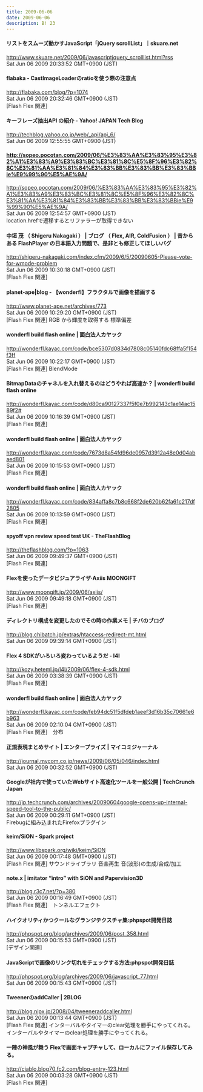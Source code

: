 ```yaml
---
title: 2009-06-06
date: 2009-06-06
description: B! 23
---
```


#### リストをスムーズ動かすJavaScript「jQuery scrollList」｜skuare.net
http://www.skuare.net/2009/06/javascriptjquery_scrolllist.html?rss<br>
Sat Jun 06 2009 20:33:52 GMT+0900 (JST)<br>


#### flabaka - CastImageLoaderのratioを使う際の注意点
http://flabaka.com/blog/?p=1074<br>
Sat Jun 06 2009 20:32:46 GMT+0900 (JST)<br>
[Flash Flex 関連]


#### キーフレーズ抽出API の紹介 - Yahoo! JAPAN Tech Blog
http://techblog.yahoo.co.jp/web/_api/api_6/<br>
Sat Jun 06 2009 12:55:55 GMT+0900 (JST)<br>


#### http://sopeo.pocotan.com/2009/06/%E3%83%AA%E3%83%95%E3%82%A1%E3%83%A9%E3%83%BC%E3%81%8C%E5%8F%96%E3%82%8C%E3%81%AA%E3%81%84%E3%83%BB%E3%83%BB%E3%83%BBie%E9%99%90%E5%AE%9A/
http://sopeo.pocotan.com/2009/06/%E3%83%AA%E3%83%95%E3%82%A1%E3%83%A9%E3%83%BC%E3%81%8C%E5%8F%96%E3%82%8C%E3%81%AA%E3%81%84%E3%83%BB%E3%83%BB%E3%83%BBie%E9%99%90%E5%AE%9A/<br>
Sat Jun 06 2009 12:54:57 GMT+0900 (JST)<br>
location.hrefで遷移するとリファラーが取得できない


#### 中垣 茂 （ Shigeru Nakagaki ） | ブログ （ Flex, AIR, ColdFusion ） | 昔からある FlashPlayer の日本語入力問題で、是非とも修正してほしいバグ
http://shigeru-nakagaki.com/index.cfm/2009/6/5/20090605-Please-vote-for-wmode-problem<br>
Sat Jun 06 2009 10:30:18 GMT+0900 (JST)<br>
[Flash Flex 関連]


#### planet-ape|blog - 【wonderfl】フラクタルで画像を描画する
http://www.planet-ape.net/archives/773<br>
Sat Jun 06 2009 10:29:20 GMT+0900 (JST)<br>
[Flash Flex 関連] RGB から輝度を取得する 標準偏差


#### wonderfl build flash online | 面白法人カヤック
http://wonderfl.kayac.com/code/bce5307d0834d7808c05140fdc68ffa5f154f3ff<br>
Sat Jun 06 2009 10:22:17 GMT+0900 (JST)<br>
[Flash Flex 関連] BlendMode


#### BitmapDataのチャネルを入れ替えるのはどうやれば高速か？ | wonderfl build flash online
http://wonderfl.kayac.com/code/d80ca90127337f5f0e7b992143c1ae14ac1589f2#<br>
Sat Jun 06 2009 10:16:39 GMT+0900 (JST)<br>
[Flash Flex 関連]


#### wonderfl build flash online | 面白法人カヤック
http://wonderfl.kayac.com/code/7673d8a54fd96de0957d3912a48e0d04abaed801<br>
Sat Jun 06 2009 10:15:53 GMT+0900 (JST)<br>
[Flash Flex 関連]


#### wonderfl build flash online | 面白法人カヤック
http://wonderfl.kayac.com/code/834affa8c7b8c668f2de620b62fa61c217df2805<br>
Sat Jun 06 2009 10:13:59 GMT+0900 (JST)<br>
[Flash Flex 関連]


#### spyoff vpn review speed test UK - TheFlashBlog
http://theflashblog.com/?p=1063<br>
Sat Jun 06 2009 09:49:37 GMT+0900 (JST)<br>
[Flash Flex 関連]


#### Flexを使ったデータビジュアライザ·Axiis MOONGIFT
http://www.moongift.jp/2009/06/axiis/<br>
Sat Jun 06 2009 09:49:18 GMT+0900 (JST)<br>
[Flash Flex 関連]


#### ディレクトリ構成を変更したのでその時の作業メモ | チバのブログ
http://blog.chibatch.jp/extras/htaccess-redirect-mt.html<br>
Sat Jun 06 2009 09:39:14 GMT+0900 (JST)<br>


####     Flex 4 SDKがいろいろ変わっているようだ - l4l    
http://kozy.heteml.jp/l4l/2009/06/flex-4-sdk.html<br>
Sat Jun 06 2009 03:38:39 GMT+0900 (JST)<br>
[Flash Flex 関連]


#### wonderfl build flash online | 面白法人カヤック
http://wonderfl.kayac.com/code/feb94dc51f5dfdeb1aeef3d16b35c70661e6b963<br>
Sat Jun 06 2009 02:10:04 GMT+0900 (JST)<br>
[Flash Flex 関連]　分布


#### 正規表現まとめサイト | エンタープライズ | マイコミジャーナル
http://journal.mycom.co.jp/news/2009/06/05/046/index.html<br>
Sat Jun 06 2009 00:32:52 GMT+0900 (JST)<br>


#### Googleが社内で使っていたWebサイト高速化ツールを一般公開  |  TechCrunch Japan
http://jp.techcrunch.com/archives/20090604google-opens-up-internal-speed-tool-to-the-public/<br>
Sat Jun 06 2009 00:29:11 GMT+0900 (JST)<br>
Firebugに組み込まれたFirefoxプラグイン


#### keim/SiON - Spark project
http://www.libspark.org/wiki/keim/SiON<br>
Sat Jun 06 2009 00:17:48 GMT+0900 (JST)<br>
[Flash Flex 関連] サウンドライブラリ 音楽再生 音(波形)の生成/合成/加工


#### note.x  |    imitator “intro” with SiON and Papervision3D
http://blog.r3c7.net/?p=380<br>
Sat Jun 06 2009 00:16:49 GMT+0900 (JST)<br>
[Flash Flex 関連]　トンネルエフェクト


#### ハイクオリティかつクールなグランジテクスチャ集:phpspot開発日誌
http://phpspot.org/blog/archives/2009/06/post_358.html<br>
Sat Jun 06 2009 00:15:53 GMT+0900 (JST)<br>
[デザイン関連]


#### JavaScriptで画像のリンク切れをチェックする方法:phpspot開発日誌
http://phpspot.org/blog/archives/2009/06/javascript_77.html<br>
Sat Jun 06 2009 00:15:43 GMT+0900 (JST)<br>


#### TweenerのaddCaller | 2BLOG
http://blog.nipx.jp/2008/04/tweeneraddcaller.html<br>
Sat Jun 06 2009 00:13:44 GMT+0900 (JST)<br>
[Flash Flex 関連] インターバルやタイマーのclear処理を勝手にやってくれる。インターバルやタイマーのclear処理を勝手にやってくれる。


#### 一陣の神風が舞う Flexで画面キャプチャして、ローカルにファイル保存してみる。
http://ciablo.blog70.fc2.com/blog-entry-123.html<br>
Sat Jun 06 2009 00:03:28 GMT+0900 (JST)<br>
[Flash Flex 関連]


